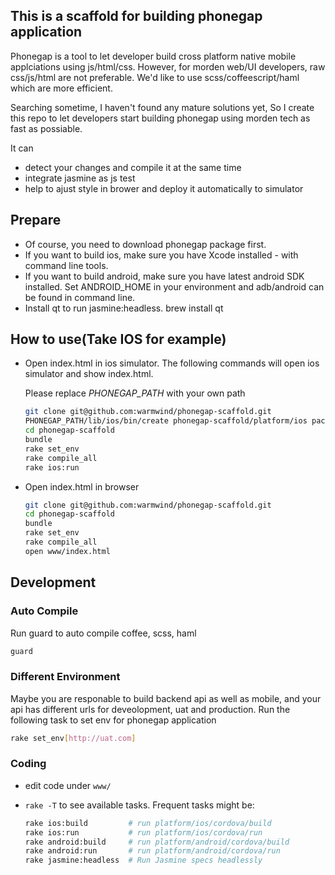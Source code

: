## This is a scaffold for building phonegap application
Phonegap is a tool to let developer build cross platform native mobile applciations using js/html/css. However, for morden web/UI developers, raw css/js/html are not preferable. We'd like to use scss/coffeescript/haml which are more efficient. 

Searching sometime, I haven't found any mature solutions yet, So I create this repo to let developers start building phonegap using morden tech as fast as possiable. 

It can
* detect your changes and compile it at the same time
* integrate jasmine as js test
* help to ajust style in brower and deploy it automatically to simulator  

## Prepare

* Of course, you need to download phonegap package first.
* If you want to build ios, make sure you have Xcode installed - with command line tools. 
* If you want to build android, make sure you have latest android SDK installed. Set ANDROID_HOME in your environment and adb/android can be found in command line.
* Install qt to run jasmine:headless. brew install qt 

## How to use(Take IOS for example)

* Open index.html in ios simulator. The following commands will open ios simulator and show index.html.
  
  Please replace *PHONEGAP_PATH* with your own path

  ```bash
  git clone git@github.com:warmwind/phonegap-scaffold.git
  PHONEGAP_PATH/lib/ios/bin/create phonegap-scaffold/platform/ios package_name phonegap
  cd phonegap-scaffold
  bundle
  rake set_env
  rake compile_all
  rake ios:run
  ```

* Open index.html in browser

  ```bash
  git clone git@github.com:warmwind/phonegap-scaffold.git
  cd phonegap-scaffold
  bundle
  rake set_env
  rake compile_all
  open www/index.html
  ```

## Development

### Auto Compile
Run guard to auto compile coffee, scss, haml
  ```bash
  guard
  ```

### Different Environment
  Maybe you are responable to build backend api as well as mobile, and your api has different urls for deveolopment, uat and production. Run the following task to set env for phonegap application

  ```bash
  rake set_env[http://uat.com]
  ```

### Coding
* edit code under `www/`
* `rake -T` to see available tasks. Frequent tasks might be: 

  ```bash
  rake ios:build         # run platform/ios/cordova/build
  rake ios:run           # run platform/ios/cordova/run
  rake android:build     # run platform/android/cordova/build
  rake android:run       # run platform/android/cordova/run
  rake jasmine:headless  # Run Jasmine specs headlessly
  ```

